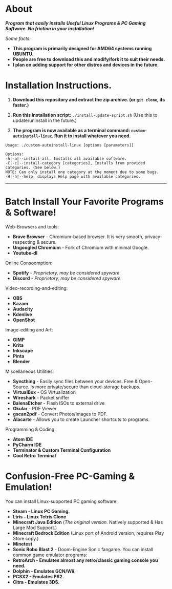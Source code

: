 # About
  ***Program that easily installs Useful Linux Programs & PC Gaming Software. No friction in your installation!***
 
 *Some facts:*
 
   * **This program is primarily designed for AMD64 systems running UBUNTU.**
   * **People are free to download this and modify/fork it to suit their needs.**  
   *  **I plan on adding support for other distros and devices in the future.**

# Installation Instructions.   
  1. **Download this repository and extract the zip archive. (or ```git clone```, its faster.)**

  2. **Run this installation script:** ```./install-update-script.sh``` (Use this to update/uninstall in the future.)
  
  3. **The program is now available as a terminal command: ```custom-autoinstall-linux```. Run it to install whatever you need.**
  
  ```
 Usage: ./custom-autoinstall-linux [options [parameters]]

Options:
 -A|-a|--install-all, Installs all available software.
 -C|-c|--install-category [categories], Installs from provided categories. (See below.)
NOTE: Can only install one category at the moment due to some bugs.
 -H|-h|--help, displays Help page with available categories.
```
---------------------------------------------------

# Batch Install Your Favorite Programs & Software!
Web-Browsers and tools:
* **Brave Browser** - Chromium-based browser. It is very smooth, privacy-respecting & secure.
* **Ungoogled Chromium** - Fork of Chromium with minimal Google.
* **Youtube-dl**

Online Consoomption:
* **Spotify** - *Proprietory, may be considered spyware*
* **Discord** - *Proprietory, may be considered spyware*

Video-recording-and-editing:
* **OBS**
* **Kazam**
* **Audacity**
* **Kdenlive**
* **OpenShot**

Image-editing and Art:
* **GIMP**
* **Krita**
* **Inkscape**
* **Pinta**
* **Blender**

Miscellaneous Utilities:
* **Syncthing** - Easily sync files between your devices. Free & Open-Source. Is more private/secure than cloud-storage backups.
* **VirtualBox** - OS Virtualization
* **Wireshark** - Packet sniffer
* **BalenaEtcher** - Flash ISOs to external drive
* **Okular** - PDF Viewer
* **gscan2pdf** - Convert Photos/Images to PDF.
* **Alacarte** - Allows you to create Launcher shortcuts to programs.

Programming & Coding:
* **Atom IDE**
* **PyCharm IDE**
* **Terminator & Custom Terminal Configuration**
* **Cool Retro Terminal**

# Confusion-Free PC-Gaming & Emulation!
You can install Linux-supported PC gaming software:
* **Steam - Linux PC Gaming.**
* **Ltris - Linux Tetris Clone**
* **Minecraft Java Edition** (*The original version*. Natively supported & Has Large Mod Support.)
* **Minecraft Bedrock Edition** (Linux port of Android version, requires Play Store copy.)
* **Minetest**
* **Sonic Robo Blast 2** - Doom-Engine Sonic fangame.
You can install common game emulator programs: 
* **RetroArch - Emulates almost any retro/classic gaming console you need.**
* **Dolphin - Emulates GCN/Wii.**
* **PCSX2 - Emulates PS2.**
* **Citra - Emulates 3DS.**
